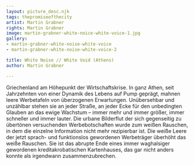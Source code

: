```yaml
---
layout: picture_desc.njk
tags: thepromiseofthecity
artist: Martin Grabner
rights: Martin Grabner
image: martin-grabner-white-noice-white-voice-1.jpg
gallery:
- martin-grabner-white-noise-white-voice
- martin-grabner-white-noise-white-voice-2

title: White Noise // White Void (Athens)
author: Martin Grabner

---
```




Griechenland am Höhepunkt der Wirtschaftskrise. In ganz Athen, seit Jahrzehnten von einer Dynamik des Lebens auf Pump geprägt, mahnen leere Werbetafeln von überzogenen Erwartungen. Unübersehbar und unzählbar stehen sie an jeder Straße, an jeder Ecke für den unbedingten Glauben an das ewige Wachstum – immer mehr und immer größer, immer schneller und immer lauter. Die urbane Bilderflut der sich gegenseitig zu übertönen versuchenden Werbebotschaften wurde zum weißen Rauschen, in dem die einzelne Information nicht mehr rezipierbar ist. Die weiße Leere der jetzt sprach- und funktionslos gewordenen Werbeträger überhöht das weiße Rauschen. Sie ist das abrupte Ende eines immer waghalsiger gewordenen kreditakrobatischen Kartenhauses, das gar nicht anders konnte als irgendwann zusammenzubrechen.
